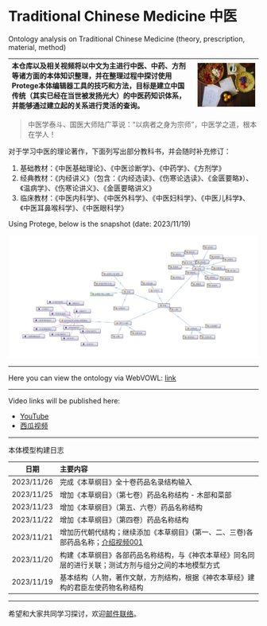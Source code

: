 # Traditional Chinese Medicine 中医

Ontology analysis on Traditional Chinese Medicine (theory, prescription, material, method)

| 本仓库以及相关视频将以中文为主进行中医、中药、方剂等诸方面的本体知识整理，并在整理过程中探讨使用Protege本体编辑器工具的技巧和方法，目标是建立中国传统（其实已经在当世被发扬光大）的中医药知识体系，并能够通过建立起的关系进行灵活的查询。| <img src="img/Chinese_Med.jpg" alt="coverimage" width="600" /> |
| :-- | --- |


> 中医学泰斗、国医大师陆广莘说：“以病者之身为宗师”，中医学之道，根本在学人！

对于学习中医的理论著作，下面列写出部分教科书，并会随时补充修订：

1. 基础教材：《中医基础理论》、《中医诊断学》、《中药学》、《方剂学》
2. 经典教材：《内经讲义》（包含：《内经选读》、《伤寒论选读》、《金匮要略》）、《温病学》、《伤寒论讲义》、《金匮要略讲义》
3. 临床教材：《中医内科学》、《中医外科学》、《中医妇科学》、《中医儿科学》、《中医耳鼻喉科学》、《中医眼科学》

Using Protege, below is the snapshot (date: 2023/11/19)

![snapshot](/img/cn_med_ontology_export.png)

---

Here you can view the ontology via WebVOWL: [link](https://service.tib.eu/webvowl/#iri=https://yasenstar.github.io/Traditional_Chinese_Medicine/Chinese_Medicine.rdf)

---

Video links will be published here:

- [YouTube](https://www.youtube.com/playlist?list=PL6DEHvciXKeXxvfG6fZzythByHxKzc64G)
- [西瓜视频](https://www.ixigua.com/7303975536609460777?&&id=7303967975441170970)

---

本体模型构建日志

| 日期 | 主要内容 |
| --- | :-- |
| 2023/11/26 | 完成《本草纲目》全十卷药品名录结构输入 |
| 2023/11/25 | 增加《本草纲目》（第七卷）药品名称结构 - 木部和菜部 |
| 2023/11/23 | 增加《本草纲目》（第五、六卷）药品名称结构 |
| 2023/11/22 | 增加《本草纲目》（第四卷）药品名称结构 |
| 2023/11/21 | 增加历代朝代结构；继续添加《本草纲目》(第一、二、三卷)各部药品名称；[介绍视频001](https://youtu.be/sqpg4nAkPw0) |
| 2023/11/20 | 构建《本草纲目》各部药品名称结构，与《神农本草经》同名同层的进行关联；测试方剂与组分之间的本地模型方式 |
| 2023/11/19 | 基本结构（人物，著作文献，方剂结构，根据《神农本草经》建构的君臣左使药物名称结构 |

---

希望和大家共同学习探讨，欢迎[邮件联络](mailto:xiaoqizhao@outlook.com)。